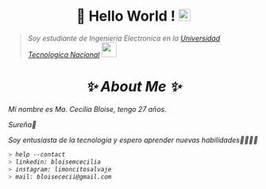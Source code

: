 <h1 align="center">👋 Hello World !  <img src="https://github.com/TheDudeThatCode/TheDudeThatCode/blob/master/Assets/Earth.gif" width="24px"></h1>

><p><em>Soy estudiante de Ingenieria Electronica en la <a href="https://www.fra.utn.edu.ar/">Universidad Tecnologica Nacional</a> <img src="https://media.giphy.com/media/fYSnHlufseco8Fh93Z/giphy.gif" width="30">

<h1 align="center">✨ About Me ✨</h1>
  <p>Mi nombre es Ma. Cecilia Bloise, tengo 27 años.</p>
  <p>Sureña🐧</p>

  <p>Soy entusiasta de la tecnología y espero aprender nuevas habilidades🙌🏿💃🏿</p>
  
````bash
> help --contact
> linkedin: bloisemcecilia
> instagram: limoncitosalvaje
> mail: bloisececii@gmail.com
````
  
<!--
**CeciiBloise/CeciiBloise** is a ✨ _special_ ✨ repository because its `README.md` (this file) appears on your GitHub profile.

Here are some ideas to get you started:

- 🔭 I’m currently working on ...
- 🌱 I’m currently learning ...
- 👯 I’m looking to collaborate on ...
- 🤔 I’m looking for help with ...
- 💬 Ask me about ...
- 📫 How to reach me: ...
- 😄 Pronouns: ...
- ⚡ Fun fact: ...
-->
